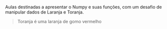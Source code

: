 Aulas destinadas a apresentar o Numpy e suas funções, com um desafio de manipular dados de Laranja e Toranja.
> Toranja é uma laranja de gomo vermelho
